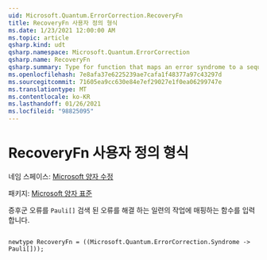 ```yaml
---
uid: Microsoft.Quantum.ErrorCorrection.RecoveryFn
title: RecoveryFn 사용자 정의 형식
ms.date: 1/23/2021 12:00:00 AM
ms.topic: article
qsharp.kind: udt
qsharp.namespace: Microsoft.Quantum.ErrorCorrection
qsharp.name: RecoveryFn
qsharp.summary: Type for function that maps an error syndrome to a sequence of `Pauli[]` operations that correct the detected error.
ms.openlocfilehash: 7e8afa37e6225239ae7cafa1f48377a97c43297d
ms.sourcegitcommit: 71605ea9cc630e84e7ef29027e1f0ea06299747e
ms.translationtype: MT
ms.contentlocale: ko-KR
ms.lasthandoff: 01/26/2021
ms.locfileid: "98825095"
---
```

# <a name="recoveryfn-user-defined-type"></a>RecoveryFn 사용자 정의 형식

네임 스페이스: [Microsoft 양자 수정](xref:Microsoft.Quantum.ErrorCorrection)

패키지: [Microsoft 양자 표준](https://nuget.org/packages/Microsoft.Quantum.Standard)


증후군 오류를 `Pauli[]` 검색 된 오류를 해결 하는 일련의 작업에 매핑하는 함수를 입력 합니다.

```qsharp

newtype RecoveryFn = ((Microsoft.Quantum.ErrorCorrection.Syndrome -> Pauli[]));
```

